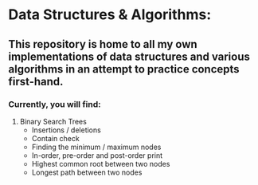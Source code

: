 # Data Structures & Algorithms:
## This repository is home to all my own implementations of data structures and various algorithms in an attempt to practice concepts first-hand.

### Currently, you will find:
1. Binary Search Trees
   * Insertions / deletions
   * Contain check
   * Finding the minimum / maximum nodes
   * In-order, pre-order and post-order print
   * Highest common root between two nodes
   * Longest path between two nodes
  
